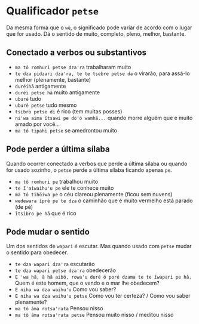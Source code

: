 # Qualificador `petse`

Da mesma forma que o `wẽ`, o significado pode variar de acordo com o lugar que for usado. Dá o sentido de muito, completo, pleno, melhor, bastante.

## Conectado a verbos ou substantivos

- `ma tô romhuri petse dzaꞌra` trabalharam muito
- `te dza pidzari dzaꞌra, te te tsebre petse da` o virarão, para assá-lo melhor (plenamente, bastante)
- `duréihã` antigamente
- `duréi petse hã` muito antigamente
- `uburé` tudo
- `uburé petse` tudo mesmo
- `tsibro petse di` é rico (tem muitas posses)
- `niꞌwa aima ĩtsawi pe döꞌö wamhã...` quando morre alguém que é muito amado por você...
- `ma tô tipahi petse` se amedrontou muito

## Pode perder a última sílaba

Quando ocorrer conectado a verbos que perde a última sílaba ou quando for usado sozinho, o `petse` perde a última sílaba ficando apenas `pe`.

- `ma tô romhuri pe` trabalhou muito
- `te ĩꞌaiwaihuꞌu pe` ele te conhece muito
- `ma tô tihöiwa pe` o céu clareou plenamente (ficou sem nuvens)
- `wedewara ĩpré pe te dza` o caminhão que é muito vermelho está parado (de pé)
- `ĩtsibro pe hã` que é rico

## Pode mudar o sentido

Um dos sentidos de `wapari` é escutar. Mas quando usado com `petse` mudar o sentido para obedecer.

- `te dza wapari dzaꞌra` escutarão
- `te dza wapari petse dzaꞌra` obedecerão
- `E ꞌwa hã, ã hã aibö, rowaꞌu duré ö poré dzama te te ĩwapari pe hã.` Quem é este homem, que o vendo e o mar lhe obedecem?
- `E niha wa dza waihuꞌu` Como vou saber?
- `E niha wa dza waihuꞌu petse` Como vou ter certeza? / Como vou saber plenamente?
- `ma tô ãma rotsaꞌrata` Pensou nisso
- `ma tô ãma rotsaꞌrata petse` Pensou muito nisso / meditou nisso
